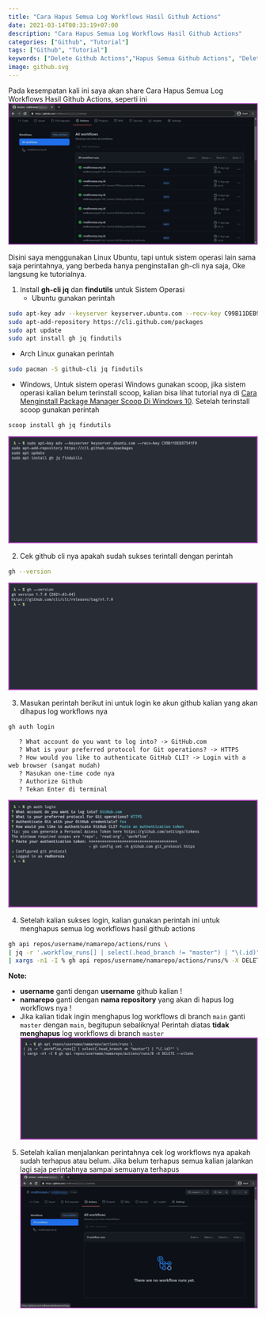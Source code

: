 ```yaml
---
title: "Cara Hapus Semua Log Workflows Hasil Github Actions"
date: 2021-03-14T00:33:19+07:00
description: "Cara Hapus Semua Log Workflows Hasil Github Actions"
categories: ["Github", "Tutorial"]
tags: ["Github", "Tutorial"]
keywords: ["Delete Github Actions","Hapus Semua Github Actions", "Delete Old Workflows Run"]
image: github.svg
---
```


Pada kesempatan kali ini saya akan share Cara Hapus Semua Log Workflows Hasil Github Actions, seperti ini
![Github Workflows](gh-actions-1.jpg)

Disini saya menggunakan Linux Ubuntu, tapi untuk sistem operasi lain sama saja perintahnya, yang berbeda hanya penginstallan gh-cli nya saja, Oke langsung ke tutorialnya.
1. Install **gh-cli jq** dan **findutils** untuk Sistem Operasi 
   * Ubuntu gunakan perintah
```bash
sudo apt-key adv --keyserver keyserver.ubuntu.com --recv-key C99B11DEB97541F0
sudo apt-add-repository https://cli.github.com/packages
sudo apt update
sudo apt install gh jq findutils
```
   * Arch Linux gunakan perintah
```bash
sudo pacman -S github-cli jq findutils
```
   * Windows, Untuk sistem operasi Windows gunakan scoop, jika sistem operasi kalian belum terinstall scoop, kalian bisa lihat tutorial nya di [Cara Menginstall Package Manager Scoop Di Windows 10](/cara-menginstall-package-manager-scoop-di-windows-10/). Setelah terinstall scoop gunakan perintah
```powershell
scoop install gh jq findutils
```
![Install github-cli](gh-actions-2.jpg)

2. Cek github cli nya apakah sudah sukses terintall dengan perintah
```bash
gh --version
```
![Cek gh cli apakah sudah terinstall](gh-actions-3.jpg)

3. Masukan perintah berikut ini untuk login ke akun github kalian yang akan dihapus log workflows nya
```bash
gh auth login
```
```
   ? What account do you want to log into? -> GitHub.com
   ? What is your preferred protocol for Git operations? -> HTTPS
   ? How would you like to authenticate GitHub CLI? -> Login with a web browser (sangat mudah)
   ? Masukan one-time code nya
   ? Authorize Github
   ? Tekan Enter di terminal
```
![Login akun github menggunakan gh-cli](gh-actions-4.jpg)

4. Setelah kalian sukses login, kalian gunakan perintah ini untuk menghapus semua log workflows hasil github actions
```bash
gh api repos/username/namarepo/actions/runs \
| jq -r '.workflow_runs[] | select(.head_branch != "master") | "\(.id)"' \
| xargs -n1 -I % gh api repos/username/namarepo/actions/runs/% -X DELETE --silent
```
**Note:** 
   - **username** ganti dengan **username** github kalian !
   - **namarepo** ganti dengan **nama repository** yang akan di hapus log workflows nya !
   - Jika kalian tidak ingin menghapus log workflows di branch `main` ganti `master` dengan `main`, begitupun sebaliknya! Perintah diatas **tidak menghapus** log workflows di branch `master`
![Hapus semua log workflows hasil github actions](gh-actions-5.jpg)

5. Setelah kalian menjalankan perintahnya cek log workflows nya apakah sudah terhapus atau belum. Jika belum terhapus semua kalian jalankan lagi saja perintahnya sampai semuanya terhapus
![Install github-cli](gh-actions-6.jpg)
